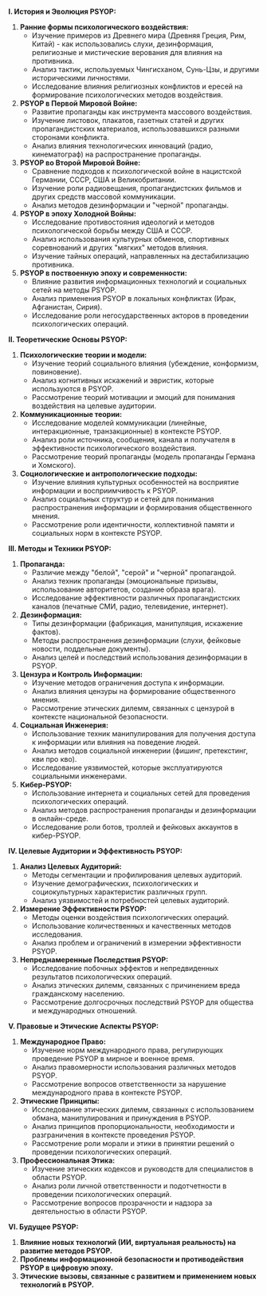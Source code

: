 **I. История и Эволюция PSYOP:**

1. **Ранние формы психологического воздействия:**
    *   Изучение примеров из Древнего мира (Древняя Греция, Рим, Китай) - как использовались слухи, дезинформация, религиозные и мистические верования для влияния на противника.
    *   Анализ тактик, используемых Чингисханом, Сунь-Цзы, и другими историческими личностями.
    *   Исследование влияния религиозных конфликтов и ересей на формирование психологических методов воздействия.
2. **PSYOP в Первой Мировой Войне:**
    *   Развитие пропаганды как инструмента массового воздействия.
    *   Изучение листовок, плакатов, газетных статей и других пропагандистских материалов, использовавшихся разными сторонами конфликта.
    *   Анализ влияния технологических инноваций (радио, кинематограф) на распространение пропаганды.
3. **PSYOP во Второй Мировой Войне:**
    *   Сравнение подходов к психологической войне в нацистской Германии, СССР, США и Великобритании.
    *   Изучение роли радиовещания, пропагандистских фильмов и других средств массовой коммуникации.
    *   Анализ методов дезинформации и "черной" пропаганды.
4. **PSYOP в эпоху Холодной Войны:**
    *   Исследование противостояния идеологий и методов психологической борьбы между США и СССР.
    *   Анализ использования культурных обменов, спортивных соревнований и других "мягких" методов влияния.
    *   Изучение тайных операций, направленных на дестабилизацию противника.
5. **PSYOP в поствоенную эпоху и современности:**
    *   Влияние развития информационных технологий и социальных сетей на методы PSYOP.
    *   Анализ применения PSYOP в локальных конфликтах (Ирак, Афганистан, Сирия).
    *   Исследование роли негосударственных акторов в проведении психологических операций.

**II. Теоретические Основы PSYOP:**

1. **Психологические теории и модели:**
    *   Изучение теорий социального влияния (убеждение, конформизм, повиновение).
    *   Анализ когнитивных искажений и эвристик, которые используются в PSYOP.
    *   Рассмотрение теорий мотивации и эмоций для понимания воздействия на целевые аудитории.
2. **Коммуникационные теории:**
    *   Исследование моделей коммуникации (линейные, интеракционные, транзакционные) в контексте PSYOP.
    *   Анализ роли источника, сообщения, канала и получателя в эффективности психологического воздействия.
    *   Рассмотрение теорий пропаганды (модель пропаганды Германа и Хомского).
3. **Социологические и антропологические подходы:**
    *   Изучение влияния культурных особенностей на восприятие информации и восприимчивость к PSYOP.
    *   Анализ социальных структур и сетей для понимания распространения информации и формирования общественного мнения.
    *   Рассмотрение роли идентичности, коллективной памяти и социальных норм в контексте PSYOP.

**III. Методы и Техники PSYOP:**

1. **Пропаганда:**
    *   Различие между "белой", "серой" и "черной" пропагандой.
    *   Анализ техник пропаганды (эмоциональные призывы, использование авторитетов, создание образа врага).
    *   Исследование эффективности различных пропагандистских каналов (печатные СМИ, радио, телевидение, интернет).
2. **Дезинформация:**
    *   Типы дезинформации (фабрикация, манипуляция, искажение фактов).
    *   Методы распространения дезинформации (слухи, фейковые новости, поддельные документы).
    *   Анализ целей и последствий использования дезинформации в PSYOP.
3. **Цензура и Контроль Информации:**
    *   Изучение методов ограничения доступа к информации.
    *   Анализ влияния цензуры на формирование общественного мнения.
    *   Рассмотрение этических дилемм, связанных с цензурой в контексте национальной безопасности.
4. **Социальная Инженерия:**
    *   Использование техник манипулирования для получения доступа к информации или влияния на поведение людей.
    *   Анализ методов социальной инженерии (фишинг, претекстинг, кви про кво).
    *   Исследование уязвимостей, которые эксплуатируются социальными инженерами.
5. **Кибер-PSYOP:**
    *   Использование интернета и социальных сетей для проведения психологических операций.
    *   Анализ методов распространения пропаганды и дезинформации в онлайн-среде.
    *   Исследование роли ботов, троллей и фейковых аккаунтов в кибер-PSYOP.

**IV. Целевые Аудитории и Эффективность PSYOP:**

1. **Анализ Целевых Аудиторий:**
    *   Методы сегментации и профилирования целевых аудиторий.
    *   Изучение демографических, психологических и социокультурных характеристик различных групп.
    *   Анализ уязвимостей и потребностей целевых аудиторий.
2. **Измерение Эффективности PSYOP:**
    *   Методы оценки воздействия психологических операций.
    *   Использование количественных и качественных методов исследования.
    *   Анализ проблем и ограничений в измерении эффективности PSYOP.
3. **Непреднамеренные Последствия PSYOP:**
    *   Исследование побочных эффектов и непредвиденных результатов психологических операций.
    *   Анализ этических дилемм, связанных с причинением вреда гражданскому населению.
    *   Рассмотрение долгосрочных последствий PSYOP для общества и международных отношений.

**V. Правовые и Этические Аспекты PSYOP:**

1. **Международное Право:**
    *   Изучение норм международного права, регулирующих проведение PSYOP в мирное и военное время.
    *   Анализ правомерности использования различных методов PSYOP.
    *   Рассмотрение вопросов ответственности за нарушение международного права в контексте PSYOP.
2. **Этические Принципы:**
    *   Исследование этических дилемм, связанных с использованием обмана, манипулирования и принуждения в PSYOP.
    *   Анализ принципов пропорциональности, необходимости и разграничения в контексте проведения PSYOP.
    *   Рассмотрение роли морали и этики в принятии решений о проведении психологических операций.
3. **Профессиональная Этика:**
    *   Изучение этических кодексов и руководств для специалистов в области PSYOP.
    *   Анализ роли личной ответственности и подотчетности в проведении психологических операций.
    *   Рассмотрение вопросов прозрачности и надзора за деятельностью в области PSYOP.

**VI. Будущее PSYOP:**

1. **Влияние новых технологий (ИИ, виртуальная реальность) на развитие методов PSYOP.**
2. **Проблемы информационной безопасности и противодействия PSYOP в цифровую эпоху.**
3. **Этические вызовы, связанные с развитием и применением новых технологий в PSYOP.**
